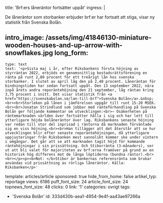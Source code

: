 title: 'Brf:ers låneräntor fortsätter uppåt'
ingress: |
  <p>De låneräntor som storbanker erbjuder brf:er har fortsatt att stiga, visar ny statistik från Svenska Bolån.
  </p>
  
intro_image: /assets/img/41846130-miniature-wooden-houses-and-up-arrow-with-snowflakes.jpg
long_form:
  -
    type: text
    text: '<p>Sista maj i år, efter Riksbankens första höjning av styrräntan 2022, erbjöds en genomsnittlig bostadsrättsförening en ränta på runt 2,80 procent för ett treårigt lån hos svenska storbanker. I slutet av april låg den på 2,40 procent. Låneräntan för bindningstiden har sedan fortsatt uppåt. Den 13 september 2022, nära inpå årets andra reporäntehöjning den 21 september, låg räntan kring 3,75 procent i snitt. Det visar statistik från <a href="https://svenskabolan.se/lan-till-brf">Svenska Bolån</a>.&nbsp;<br><br>Storleken på lånen i jämförelsen uppgår till runt 15-20 MSEK.<br><br>Jonatan Strindlund som jobbar med ränteförhandling på Svenska Bolån ger följande kommentar om utvecklingen:<br>– Osäkerheten på räntemarknaden världen över fortsätter hålla i sig och har lett till ytterligare höjda bolåneräntor över lag. Riksbankens senaste höjning var redan till stor del inprisad i räntorna då marknaden förväntade sig en viss höjning.<br><br>Han tillägger att det återstår att se hur utvecklingen blir efter senaste reporäntehöjningen, då ytterligare uppjusteringar från Riksbanken mest sannolikt kommer ske under vintern i omgångar. Det går att se att marknaden tagit höjd för kommande räntehöjningar i sin prissättning. Och Stiborränta (3-månaders), ser ut att bli valet för majoriteten av brf:erna framöver på grund av en historisk hög differens mot de långa löptiderna (bundna räntor).<br><br></p><p><b>Not: </b>Stibor är bankernas referensränta som brukar användas vid prissättning av rörliga låneräntor. Källa: Riksbanken</p>'
template: articles/article
sponsored: true
hide_from_home: false
artikel_typ: reportage
views: 6186
puff_font_size: 24
article_font_size: 24
topnews_font_size: 48
clicks: 0
link: '1'
categories: ovrigt
tags:
  - 'Svenska Bolån'
id: 333d430b-aea1-4954-9e4f-aa43ae97266a
